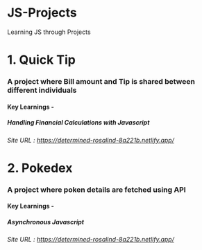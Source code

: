 # JS-Projects
Learning JS through Projects

# 1. Quick Tip
### A project where Bill amount and Tip is shared between different individuals
#### Key Learnings -
##### Handling Financial Calculations with Javascript
###### Site URL : https://determined-rosalind-8a221b.netlify.app/

# 2. Pokedex
### A project where poken details are fetched using API
#### Key Learnings -
##### Asynchronous Javascript
###### Site URL : https://determined-rosalind-8a221b.netlify.app/
